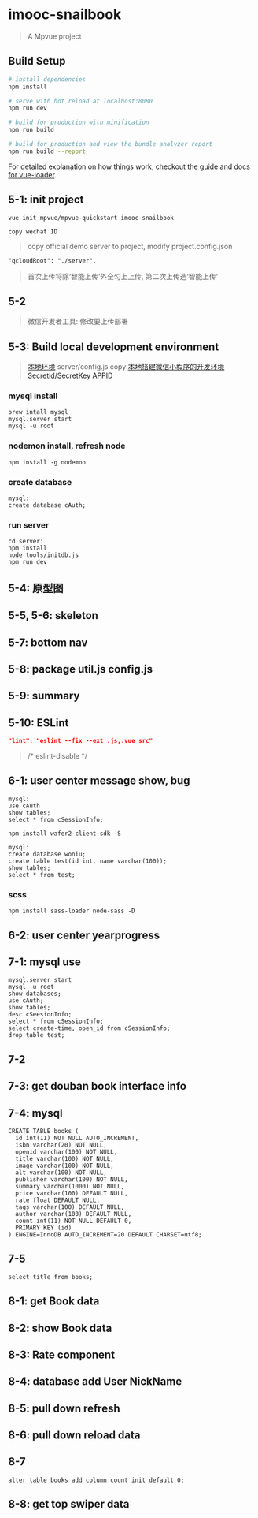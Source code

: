 # imooc-snailbook

> A Mpvue project

## Build Setup

``` bash
# install dependencies
npm install

# serve with hot reload at localhost:8080
npm run dev

# build for production with minification
npm run build

# build for production and view the bundle analyzer report
npm run build --report
```

For detailed explanation on how things work, checkout the [guide](http://vuejs-templates.github.io/webpack/) and [docs for vue-loader](http://vuejs.github.io/vue-loader).

## 5-1: init project

```node
vue init mpvue/mpvue-quickstart imooc-snailbook

copy wechat ID
```

> copy official demo server to project, modify project.config.json

```node
"qcloudRoot": "./server",
```

> 首次上传将除‘智能上传’外全勾上上传, 第二次上传选‘智能上传’

## 5-2

> 微信开发者工具: 修改要上传部署

## 5-3: Build local development environment

> [本地环境](https://cloud.tencent.com/document/product/619/11442) server/config.js copy [本地搭建微信小程序的开发环境](https://cloud.tencent.com/developer/ask/25171) [Secretid/SecretKey](https://console.cloud.tencent.com/capi) [APPID](https://console.cloud.tencent.com/developer)

### mysql install

```node
brew intall mysql
mysql.server start
mysql -u root
```

### nodemon install, refresh node

```node
npm install -g nodemon
```

### create database

```node
mysql:
create database cAuth;
```

### run server

```node
cd server:
npm install
node tools/initdb.js
npm run dev
```

## 5-4: 原型图

## 5-5, 5-6: skeleton

## 5-7: bottom nav

## 5-8: package util.js config.js

## 5-9: summary

## 5-10: ESLint

```json
"lint": "eslint --fix --ext .js,.vue src"
```

> /* eslint-disable */

## 6-1: user center message show, bug

```node
mysql:
use cAuth
show tables;
select * from cSessionInfo;
```

```node
npm install wafer2-client-sdk -S
```

```node
mysql:
create database woniu;
create table test(id int, name varchar(100));
show tables;
select * from test;
```

### scss

```node
npm install sass-loader node-sass -D
```

## 6-2: user center yearprogress

## 7-1: mysql use

```node
mysql.server start
mysql -u root
show databases;
use cAuth;
show tables;
desc cSeesionInfo;
select * from cSessionInfo;
select create-time, open_id from cSessionInfo;
drop table test;
```

## 7-2

## 7-3: get douban book interface info

## 7-4: mysql

```node
CREATE TABLE books (
  id int(11) NOT NULL AUTO_INCREMENT,
  isbn varchar(20) NOT NULL,
  openid varchar(100) NOT NULL,
  title varchar(100) NOT NULL,
  image varchar(100) NOT NULL,
  alt varchar(100) NOT NULL,
  publisher varchar(100) NOT NULL,
  summary varchar(1000) NOT NULL,
  price varchar(100) DEFAULT NULL,
  rate float DEFAULT NULL,
  tags varchar(100) DEFAULT NULL,
  author varchar(100) DEFAULT NULL,
  count int(11) NOT NULL DEFAULT 0,
  PRIMARY KEY (id)
) ENGINE=InnoDB AUTO_INCREMENT=20 DEFAULT CHARSET=utf8;
```

## 7-5

```node
select title from books;
```

## 8-1: get Book data

## 8-2: show Book data

## 8-3: Rate component

## 8-4: database add User NickName

## 8-5: pull down refresh

## 8-6: pull down reload data

## 8-7

```node
alter table books add column count init default 0;
```

## 8-8: get top swiper data